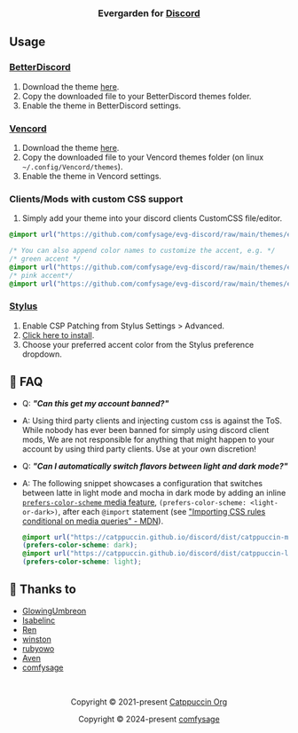 <h3 align="center">
  Evergarden for <a href="https://discord.com/">Discord</a>
</h3>

## Usage

### [BetterDiscord](https://betterdiscord.app)

1. Download the theme [here](./themes/evergarden.theme.css?raw=1).
2. Copy the downloaded file to your BetterDiscord themes folder.
3. Enable the theme in BetterDiscord settings.

### [Vencord](https://github.com/Vendicated/Vencord)

1. Download the theme [here](./themes/evergarden.theme.css?raw=1).
2. Copy the downloaded file to your Vencord themes folder (on linux `~/.config/Vencord/themes`).
3. Enable the theme in Vencord settings.

### Clients/Mods with custom CSS support

1. Simply add your theme into your discord clients CustomCSS file/editor.

```css
@import url("https://github.com/comfysage/evg-discord/raw/main/themes/evergarden.theme.css");

/* You can also append color names to customize the accent, e.g. */
/* green accent */
@import url("https://github.com/comfysage/evg-discord/raw/main/themes/evergarden-green.theme.css");
/* pink accent*/
@import url("https://github.com/comfysage/evg-discord/raw/main/themes/evergarden-pink.theme.css");
```

### [Stylus](https://github.com/openstyles/stylus)

1. Enable CSP Patching from Stylus Settings > Advanced.
2. [Click here to install](https://github.com/comfysage/evg-discord/raw/main/discord.user.css).
3. Choose your preferred accent color from the Stylus preference dropdown.

## 🙋 FAQ

- Q: **_"Can this get my account banned?"_**
- A: Using third party clients and injecting custom css is against the ToS. While nobody has ever been banned for simply using discord client mods, We are not responsible for anything that might happen to your account by using third party clients. Use at your own discretion!

- Q: **_"Can I automatically switch flavors between light and dark mode?"_**
- A: The following snippet showcases a configuration that switches between latte in light mode and mocha in dark mode by adding an inline [`prefers-color-scheme` media feature](https://developer.mozilla.org/en-US/docs/Web/CSS/@media/prefers-color-scheme), `(prefers-color-scheme: <light-or-dark>)`, after each `@import` statement (see ["Importing CSS rules conditional on media queries" - MDN](https://developer.mozilla.org/en-US/docs/Web/CSS/@import#importing_css_rules_conditional_on_media_queries)).

  ```css
  @import url("https://catppuccin.github.io/discord/dist/catppuccin-mocha.theme.css")
  (prefers-color-scheme: dark);
  @import url("https://catppuccin.github.io/discord/dist/catppuccin-latte.theme.css")
  (prefers-color-scheme: light);
  ```

## 💝 Thanks to

- [GlowingUmbreon](https://github.com/glowingumbreon)
- [Isabelinc](https://github.com/Isabelincorp)
- [Ren](https://github.com/watatomo)
- [winston](https://github.com/nekowinston)
- [rubyowo](https://github.com/rubyowo)
- [Aven](https://github.com/ToxicAven)
- [comfysage](https://github.com/comfysage)

&nbsp;

<p align="center">Copyright &copy; 2021-present <a href="https://github.com/catppuccin" target="_blank">Catppuccin Org</a>
<p align="center">Copyright &copy; 2024-present <a href="https://github.com/comfysage" target="_blank">comfysage</a>
<p align="center"><a href="https://github.com/comfysage/evg-discord/blob/main/LICENSE"></p>
